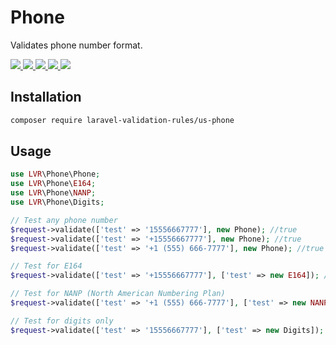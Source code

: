 # Phone

Validates phone number format.

<p >
  <a href="https://travis-ci.org/laravel-validation-rules/us-phone">
    <img src="https://img.shields.io/travis/laravel-validation-rules/us-phone.svg?style=flat-square">
  </a>
  <a href="https://scrutinizer-ci.com/g/laravel-validation-rules/us-phone/code-structure/master/code-coverage">
    <img src="https://img.shields.io/scrutinizer/coverage/g/laravel-validation-rules/us-phone.svg?style=flat-square">
  </a>
  <a href="https://scrutinizer-ci.com/g/laravel-validation-rules/us-phone">
    <img src="https://img.shields.io/scrutinizer/g/laravel-validation-rules/us-phone.svg?style=flat-square">
  </a>
  <a href="https://github.com/laravel-validation-rules/us-phone/blob/master/LICENSE">
    <img src="https://img.shields.io/github/license/laravel-validation-rules/us-phone.svg?style=flat-square">
  </a>
  <a href="https://twitter.com/tylercd100">
    <img src="http://img.shields.io/badge/author-@tylercd100-blue.svg?style=flat-square">
  </a>
</p>

## Installation

```bash
composer require laravel-validation-rules/us-phone
```

## Usage

```php
use LVR\Phone\Phone;
use LVR\Phone\E164;
use LVR\Phone\NANP;
use LVR\Phone\Digits;

// Test any phone number
$request->validate(['test' => '15556667777'], new Phone); //true
$request->validate(['test' => '+15556667777'], new Phone); //true
$request->validate(['test' => '+1 (555) 666-7777'], new Phone); //true

// Test for E164
$request->validate(['test' => '+15556667777'], ['test' => new E164]); //true

// Test for NANP (North American Numbering Plan)
$request->validate(['test' => '+1 (555) 666-7777'], ['test' => new NANP); //true

// Test for digits only
$request->validate(['test' => '15556667777'], ['test' => new Digits]); //true
```
